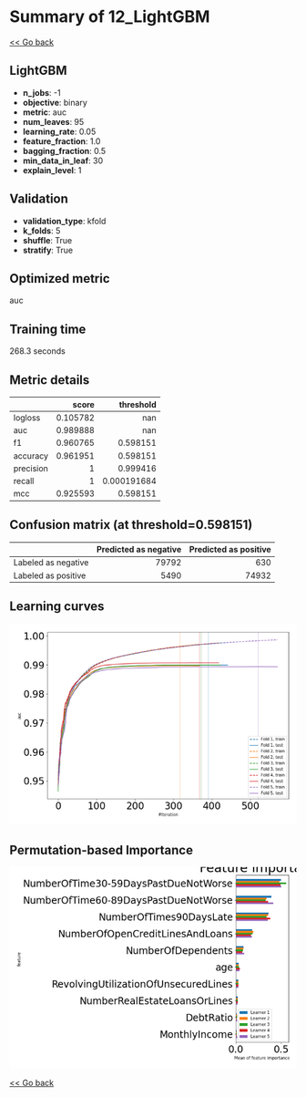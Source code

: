 # Summary of 12_LightGBM

[<< Go back](../README.md)


## LightGBM
- **n_jobs**: -1
- **objective**: binary
- **metric**: auc
- **num_leaves**: 95
- **learning_rate**: 0.05
- **feature_fraction**: 1.0
- **bagging_fraction**: 0.5
- **min_data_in_leaf**: 30
- **explain_level**: 1

## Validation
 - **validation_type**: kfold
 - **k_folds**: 5
 - **shuffle**: True
 - **stratify**: True

## Optimized metric
auc

## Training time

268.3 seconds

## Metric details
|           |    score |     threshold |
|:----------|---------:|--------------:|
| logloss   | 0.105782 | nan           |
| auc       | 0.989888 | nan           |
| f1        | 0.960765 |   0.598151    |
| accuracy  | 0.961951 |   0.598151    |
| precision | 1        |   0.999416    |
| recall    | 1        |   0.000191684 |
| mcc       | 0.925593 |   0.598151    |


## Confusion matrix (at threshold=0.598151)
|                     |   Predicted as negative |   Predicted as positive |
|:--------------------|------------------------:|------------------------:|
| Labeled as negative |                   79792 |                     630 |
| Labeled as positive |                    5490 |                   74932 |

## Learning curves
![Learning curves](learning_curves.png)

## Permutation-based Importance
![Permutation-based Importance](permutation_importance.png)

[<< Go back](../README.md)
